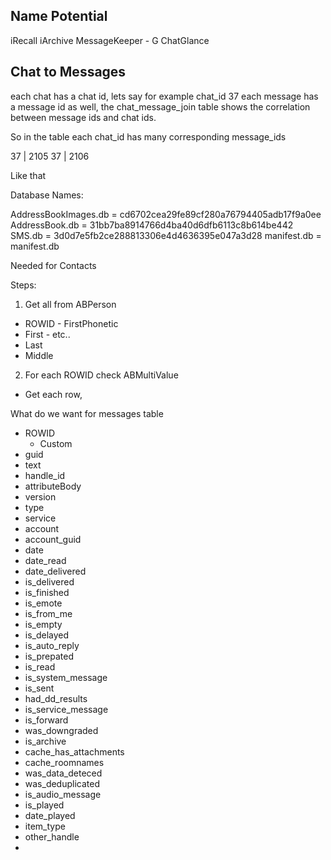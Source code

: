 ## Name Potential

iRecall
iArchive
MessageKeeper - G
ChatGlance


## Chat to Messages

each chat has a chat id, lets say for example chat_id 37
each message has a message id as well, the chat_message_join table shows the correlation between message ids and chat ids.

So in the table each chat_id has many corresponding message_ids

37 | 2105
37 | 2106

Like that


Database Names:

AddressBookImages.db = cd6702cea29fe89cf280a76794405adb17f9a0ee
AddressBook.db = 31bb7ba8914766d4ba40d6dfb6113c8b614be442
SMS.db = 3d0d7e5fb2ce288813306e4d4636395e047a3d28
manifest.db = manifest.db

Needed for Contacts

Steps:
1. Get all from ABPerson
 - ROWID  - FirstPhonetic
 - First  - etc..
 - Last
 - Middle

2. For each ROWID check ABMultiValue
 - Get each row, 




What do we want for messages table

- ROWID
  - Custom 
- guid
- text
- handle_id
- attributeBody
- version
- type 
- service
- account
- account_guid
- date
- date_read
- date_delivered
- is_delivered
- is_finished
- is_emote
- is_from_me
- is_empty
- is_delayed
- is_auto_reply
- is_prepated
- is_read
- is_system_message
- is_sent
- had_dd_results
- is_service_message
- is_forward
- was_downgraded
- is_archive
- cache_has_attachments
- cache_roomnames
- was_data_deteced
- was_deduplicated
- is_audio_message
- is_played
- date_played
- item_type
- other_handle
- 